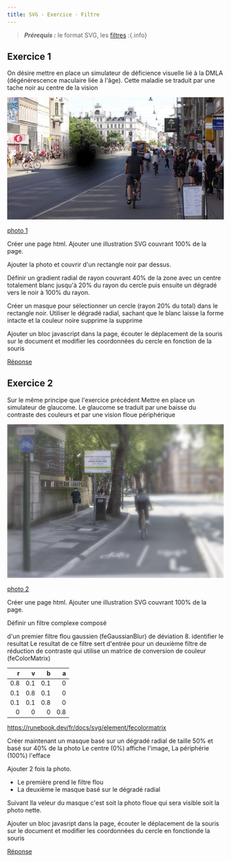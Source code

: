 ```yaml
---
title: SVG - Exercice - Filtre
---
```


> ***Prérequis :*** le format SVG, les [filtres](../)
:{.info}

## Exercice 1

On désire mettre en place un simulateur de déficience visuelle lié à la DMLA (dégénérescence maculaire liée à l'âge). Cette maladie se traduit par une tache noir au centre de la vision

![](photo1.jpg)

<a href="street1.jpg" download>photo 1</a>

Créer une page html. Ajouter une illustration SVG couvrant 100% de la page.

Ajouter la photo et couvrir d'un rectangle noir par dessus.

Définir un gradient radial de rayon couvrant 40% de la zone avec un centre totalement blanc jusqu'à 20% du rayon du cercle puis ensuite un dégradé vers le noir à 100% du rayon.


Créer un masque pour sélectionner un cercle (rayon 20% du total) dans le rectangle noir. Utiliser le dégradé radial, sachant que le blanc laisse la forme intacte et la couleur noire supprime la supprime

Ajouter un bloc javascript dans la page, écouter le déplacement de la souris sur le document et modifier les coordonnées du cercle en fonction de la souris

[Réponse](reponse1)

## Exercice 2

Sur le même principe que l'exercice précédent Mettre en place un simulateur de glaucome. Le glaucome se traduit par une baisse du contraste des couleurs et par une vision floue périphérique

![](photo2.jpg)

<a href="street2.jpg" download>photo 2</a>

Créer une page html. Ajouter une illustration SVG couvrant 100% de la page.

Définir un filtre complexe composé

d'un premier filtre flou gaussien (feGaussianBlur) de déviation 8. identifier le resultat
Le resultat de ce filtre sert d'entrée pour un deuxième filtre de réduction de contraste qui utilise un matrice de conversion de couleur (feColorMatrix)

|r|v|b|a
--:|--:|--:|--:|
0.8|0.1 |0.1| 0| 0
0.1| 0.8| 0.1| 0| 0
0.1| 0.1| 0.8| 0| 0
0 | 0| 0| 0.8 | 0

https://runebook.dev/fr/docs/svg/element/fecolormatrix

Créer maintenant un masque basé sur un dégradé radial de taille 50% et basé sur 40% de la photo
Le centre (0%) affiche l'image, La périphérie (100%) l'efface

Ajouter 2 fois la photo.
- Le première prend le filtre flou
- La deuxième le masque basé sur le dégradé radial

Suivant lla veleur du masque c'est soit la photo floue qui sera visible soit la photo nette.

Ajouter un bloc javasript dans la page, écouter le déplacement de la souris sur le document et modifier les coordonnées du cercle en fonctionde la souris

[Réponse](reponse2)
